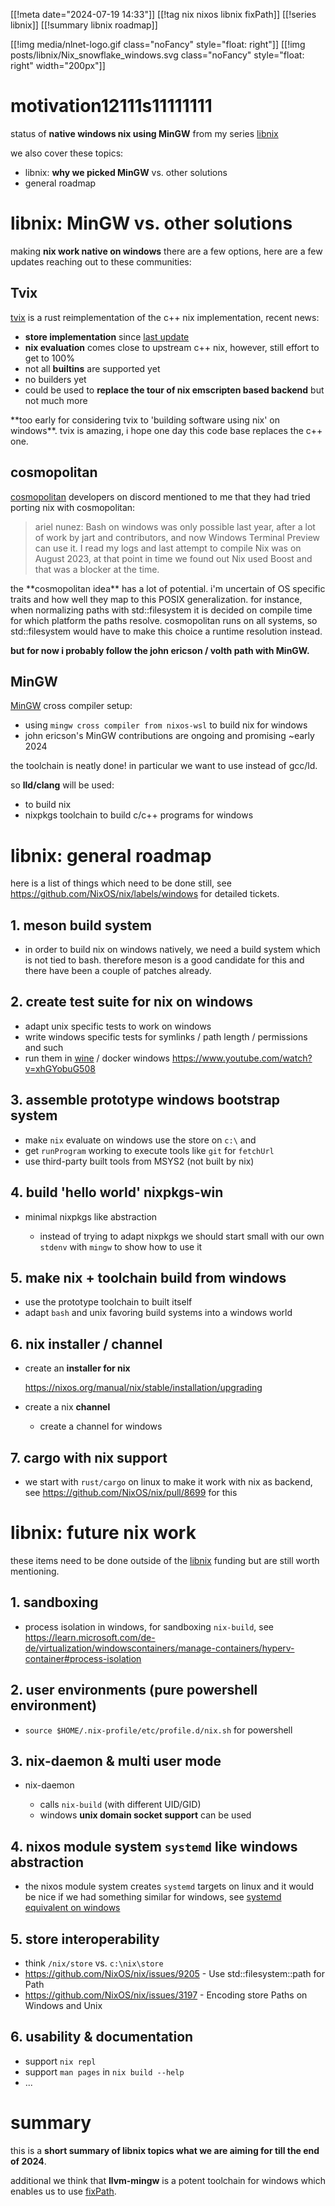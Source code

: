 [[!meta date="2024-07-19 14:33"]]
[[!tag nix nixos libnix fixPath]]
[[!series libnix]]
[[!summary libnix roadmap]]

[[!img media/nlnet-logo.gif class="noFancy" style="float: right"]]
[[!img posts/libnix/Nix_snowflake_windows.svg class="noFancy" style="float: right" width="200px"]]

# motivation12111s11111111

status of **native windows nix using MinGW** from my series [libnix](https://lastlog.de/blog/timeline.html?filter=series::libnix)

we also cover these topics:

* libnix: **why we picked MinGW** vs. other solutions
* general roadmap

# libnix: MinGW vs. other solutions

making **nix work native on windows** there are a few options, here are a few updates reaching out to these communities:

## Tvix

[tvix](https://tvix.dev/) is a rust reimplementation of the c++ nix implementation, recent news:

* **store implementation** since [last update](https://tvl.fyi/blog/tvix-update-february-24)
* **nix evaluation** comes close to upstream c++ nix, however, still effort to get to 100%
* not all **builtins** are supported yet
* no builders yet
* could be used to **replace the tour of nix emscripten based backend** but not much more

<div class="alert alert-warning" role="alert">
**too early for considering tvix to 'building software using nix' on windows**. tvix is amazing, i hope one day this code base replaces the c++ one.
</div>

## cosmopolitan

[cosmopolitan](https://justine.lol/cosmopolitan/) developers on discord mentioned to me that they had tried porting nix with cosmopolitan:

> ariel nunez: Bash on windows was only possible last year, after a lot of work by jart and contributors, and now Windows Terminal Preview can use it.
> I read my logs and last attempt to compile Nix was on August 2023, at that point in time we found out Nix used Boost and that was a blocker at the time.

<div class="alert alert-warning" role="alert">
the **cosmopolitan idea** has a lot of potential. i'm uncertain of OS specific traits and how well they map to this POSIX generalization. for instance, when normalizing paths with
std::filesystem it is decided on compile time for which platform the paths resolve. cosmopolitan runs on all systems, so std::filesystem would have to make this choice a runtime resolution instead.

**but for now i probably follow the john ericson / volth path with MinGW.**
</div>

## MinGW

[MinGW](https://en.wikipedia.org/wiki/MinGW) cross compiler setup:

* using `mingw cross compiler from nixos-wsl` to build nix for windows
* john ericson's MinGW contributions are ongoing and promising ~early 2024

<div class="alert alert-warning" role="alert">
the <https://www.mingw-w64.org/> toolchain is neatly done! in particular we want to use <https://github.com/mstorsjo/llvm-mingw> instead of gcc/ld.

so **lld/clang** will be used:

* to build nix
* nixpkgs toolchain to build c/c++ programs for windows
</div>

# libnix: general roadmap

here is a list of things which need to be done still, see <https://github.com/NixOS/nix/labels/windows> for detailed tickets.

## 1. meson build system

* in order to build nix on windows natively, we need a build system which is not tied to bash. therefore meson is a good candidate for this and there have been a couple of patches already.

## 2. create test suite for nix on windows

* adapt unix specific tests to work on windows
* write windows specific tests for symlinks / path length / permissions and such
* run them in [wine](https://winehq.org) / docker windows <https://www.youtube.com/watch?v=xhGYobuG508>

## 3. assemble prototype windows bootstrap system

* make `nix` evaluate on windows use the store on `c:\` and
* get `runProgram` working to execute tools like `git` for `fetchUrl`
* use third-party built tools from MSYS2 (not built by nix)

## 4. build 'hello world' nixpkgs-win

* minimal nixpkgs like abstraction

  * instead of trying to adapt nixpkgs we should start small with our own `stdenv` with `mingw` to show how to use it

## 5. make nix + toolchain build from windows

* use the prototype toolchain to built itself
* adapt `bash` and unix favoring build systems into a windows world

## 6. nix installer / channel

 * create an **installer for nix**

    <https://nixos.org/manual/nix/stable/installation/upgrading>

* create a nix **channel**

  * create a channel for windows

## 7. cargo with nix support

* we start with `rust/cargo` on linux to make it work with nix as backend, see <https://github.com/NixOS/nix/pull/8699> for this


# libnix: future nix work

these items need to be done outside of the [libnix](https://nlnet.nl/project/libnix/) funding but are still worth mentioning.

## 1. sandboxing

* process isolation in windows, for sandboxing `nix-build`, see <https://learn.microsoft.com/de-de/virtualization/windowscontainers/manage-containers/hyperv-container#process-isolation>

## 2. user environments (pure powershell environment)

* `source $HOME/.nix-profile/etc/profile.d/nix.sh` for powershell

## 3. nix-daemon & multi user mode

* nix-daemon

  * calls `nix-build` (with different UID/GID)
  * windows **unix domain socket support** can be used

## 4. nixos module system `systemd` like windows abstraction

* the nixos module system creates `systemd` targets on linux and it would be nice if we had something similar for windows, see [systemd equivalent on windows](https://www.reddit.com/r/selfhosted/comments/8ijs26/systemdlike_to_create_windows_services_from/)

## 5. store interoperability

* think `/nix/store` vs. `c:\nix\store`
* <https://github.com/NixOS/nix/issues/9205> - Use std::filesystem::path for Path
* <https://github.com/NixOS/nix/issues/3197> - Encoding store Paths on Windows and Unix

## 6. usability & documentation

* support `nix repl`
* support `man pages` in `nix build --help`
* ...

# summary

this is a **short summary of libnix topics what we are aiming for till the end of 2024**.

additional we think that **llvm-mingw** is a potent toolchain for windows which enables us to use [fixPath](https://github.com/nixcloud/fixPath).
